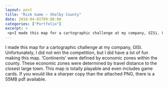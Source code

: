 ```yaml
---
layout: post
title: "Risk Game – Shelby County"
date: 2010-04-01T09:00:00
categories: ["Portfolio"]
excerpt: >
 <p>I made this map for a cartographic challenge at my company, GISi. Unfortunately, I did not win the competition, but I did have a lot of fun making this map. ‘Continents’ were defined by economic zones within the county. These economic zones were determined by travel distance to the closest large town. This map is totally playable and even includes game cards. If you would like a sharper copy than the attached PNG, there is a 55MB pdf available.</p>
---
```

<p>I made this map for a cartographic challenge at my company, GISi. Unfortunately, I did not win the competition, but I did have a lot of fun making this map. ‘Continents’ were defined by economic zones within the county. These economic zones were determined by travel distance to the closest large town. This map is totally playable and even includes game cards. If you would like a sharper copy than the attached PNG, there is a 55MB pdf available.</p>

